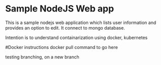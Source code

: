 # Sample NodeJS Web app

This is a sample nodejs web application which lists user information and provides an option to edit.
It connect to mongo database.

Intention is to understand containarization using docker, kubernetes

#Docker instructions
docker pull command to go here

testing branching, on a new branch